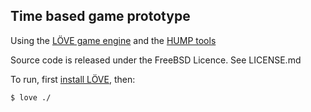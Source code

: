 Time based game prototype
---

Using the [LÖVE game engine](https://love2d.org) and the [HUMP tools](https://github.com/vrld/hump)

Source code is released under the FreeBSD Licence. See LICENSE.md

To run, first [install LÖVE](https://love2d.org/#download), then:

    $ love ./
